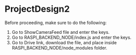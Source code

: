 # ProjectDesign2

Before proceeding, make sure to do the following:

1. Go to ShowCameraFeed file and enter the keys.
2. Go to RASPI_BACKEND_NODE/index.js and enter the keys.
3. Go to Drive link, download the file, and place inside RASPI_BACKEND_NODE/node_modules folder.
